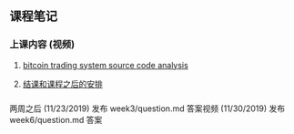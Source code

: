 ## 课程笔记

### 上课内容 (视频)
1. [bitcoin trading system source code analysis](https://www.jianguoyun.com/p/DdpS0mEQhZriBxjlwJAC)

2. [结课和课程之后的安排](https://www.jianguoyun.com/p/DYqoRKEQhZriBxiuzJAC)

###
两周之后 (11/23/2019) 发布 week3/question.md 答案视频 
(11/30/2019) 发布 week6/question.md 答案
